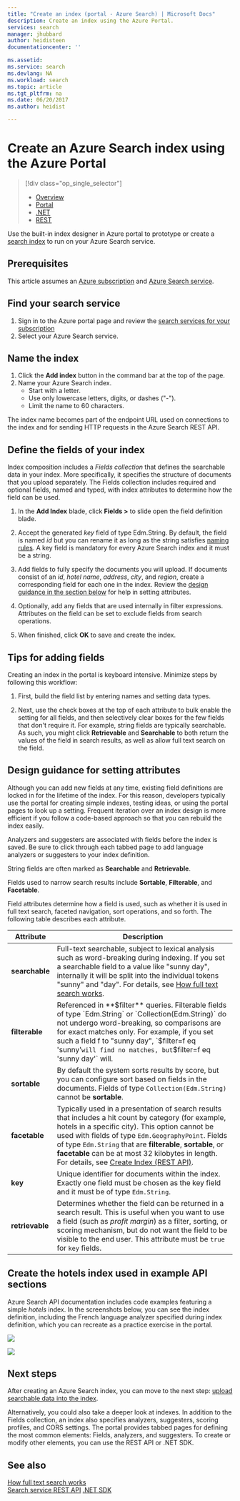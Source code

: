 ```yaml
---
title: "Create an index (portal - Azure Search) | Microsoft Docs"
description: Create an index using the Azure Portal.
services: search
manager: jhubbard
author: heidisteen
documentationcenter: ''

ms.assetid: 
ms.service: search
ms.devlang: NA
ms.workload: search
ms.topic: article
ms.tgt_pltfrm: na
ms.date: 06/20/2017
ms.author: heidist

---
```

# Create an Azure Search index using the Azure Portal
> [!div class="op_single_selector"]
> * [Overview](search-what-is-an-index.md)
> * [Portal](search-create-index-portal.md)
> * [.NET](search-create-index-dotnet.md)
> * [REST](search-create-index-rest-api.md)
> 
> 

Use the built-in index designer in Azure portal to prototype or create a [search index](search-what-is-an-index.md) to run on your Azure Search service. 

## Prerequisites

This article assumes an [Azure subscription](https://azure.microsoft.com/pricing/free-trial/?WT.mc_id=A261C142F) and [Azure Search service](search-create-service-portal.md).  

## Find your search service
1. Sign in to the Azure portal page and review the [search services for your subscription](https://portal.azure.com/#blade/HubsExtension/BrowseResourceBlade/resourceType/Microsoft.Search%2FsearchServices)
2. Select your Azure Search service.

## Name the index

1. Click the **Add index** button in the command bar at the top of the page.
2. Name your Azure Search index. 
   * Start with a letter.
   * Use only lowercase letters, digits, or dashes ("-").
   * Limit the name to 60 characters.

  The index name becomes part of the endpoint URL used on connections to the index and for sending HTTP requests in the Azure Search REST API.

## Define the fields of your index

Index composition includes a *Fields collection* that defines the searchable data in your index. More specifically, it specifies the structure of documents that you upload separately. The Fields collection includes required and optional fields, named and typed, with index attributes to determine how the field can be used.

1. In the **Add Index** blade, click **Fields >** to slide open the field definition blade. 

2. Accept the generated *key* field of type Edm.String. By default, the field is named *id* but you can rename it as long as the string satisfies [naming rules](https://docs.microsoft.com/rest/api/searchservice/Naming-rules). A key field is mandatory for every Azure Search index and it must be a string.

3. Add fields to fully specify the documents you will upload. If documents consist of an *id*, *hotel name*, *address*, *city*, and *region*, create a corresponding field for each one in the index. Review the [design guidance in the section below](#design) for help in setting attributes.

4. Optionally, add any fields that are used internally in filter expressions. Attributes on the field can be set to exclude fields from search operations.

5. When finished, click **OK** to save and create the index.

## Tips for adding fields

Creating an index in the portal is keyboard intensive. Minimize steps by following this workflow:

1. First, build the field list by entering names and setting data types.

2. Next, use the check boxes at the top of each attribute to bulk enable the setting for all fields, and then selectively clear boxes for the few fields that don't require it. For example, string fields are typically searchable. As such, you might click **Retrievable** and **Searchable** to both return the values of the field in search results, as well as allow full text search on the field. 

<a name="design"></a>
## Design guidance for setting attributes

Although you can add new fields at any time, existing field definitions are locked in for the lifetime of the index. For this reason, developers typically use the portal for creating simple indexes, testing ideas, or using the portal pages to look up a setting. Frequent iteration over an index design is more efficient if you follow a code-based approach so that you can rebuild the index easily.

Analyzers and suggesters are associated with fields before the index is saved. Be sure to click through each tabbed page to add language analyzers or suggesters to your index definition.

String fields are often marked as **Searchable** and **Retrievable**.

Fields used to narrow search results include **Sortable**, **Filterable**, and **Facetable**.

Field attributes determine how a field is used, such as whether it is used in full text search, faceted navigation, sort operations, and so forth. The following table describes each attribute.

|Attribute|Description|  
|---------------|-----------------|  
|**searchable**|Full-text searchable, subject to lexical analysis such as word-breaking during indexing. If you set a searchable field to a value like "sunny day", internally it will be split into the individual tokens "sunny" and "day". For details, see [How full text search works](search-lucene-query-architecture.md).|  
|**filterable**|Referenced in **$filter** queries. Filterable fields of type `Edm.String` or `Collection(Edm.String)` do not undergo word-breaking, so comparisons are for exact matches only. For example, if you set such a field f to "sunny day", `$filter=f eq 'sunny'` will find no matches, but `$filter=f eq 'sunny day'` will. |  
|**sortable**|By default the system sorts results by score, but you can configure sort based on fields in the documents. Fields of type `Collection(Edm.String)` cannot be **sortable**. |  
|**facetable**|Typically used in a presentation of search results that includes a hit count by category (for example, hotels in a specific city). This option cannot be used with fields of type `Edm.GeographyPoint`. Fields of type `Edm.String` that are **filterable**, **sortable**, or **facetable** can be at most 32 kilobytes in length. For details, see [Create Index (REST API)](https://docs.microsoft.com/rest/api/searchservice/create-index).|  
|**key**|Unique identifier for documents within the index. Exactly one field must be chosen as the key field and it must be of type `Edm.String`.|  
|**retrievable**|Determines whether the field can be returned in a search result. This is useful when you want to use a field (such as *profit margin*) as a filter, sorting, or scoring mechanism, but do not want the field to be visible to the end user. This attribute must be `true` for `key` fields.|  

## Create the hotels index used in example API sections

Azure Search API documentation includes code examples featuring a simple *hotels* index. In the screenshots below, you can see the index definition, including the French language analyzer specified during index definition, which you can recreate as a practice exercise in the portal.

![](./media/search-create-index-portal/field-definitions.png)

![](./media/search-create-index-portal/set-analyzer.png)

## Next steps

After creating an Azure Search index, you can move to the next step: [upload searchable data into the index](search-what-is-data-import.md).

Alternatively, you could also take a deeper look at indexes. In addition to the Fields collection, an index also specifies analyzers, suggesters, scoring profiles, and CORS settings. The portal provides tabbed pages for defining the most common elements: Fields, analyzers, and suggesters. To create or modify other elements, you can use the REST API or .NET SDK.

## See also

 [How full text search works](search-lucene-query-architecture.md)  
 [Search service REST API](https://docs.microsoft.com/rest/api/searchservice/)
 [.NET SDK](https://docs.microsoft.com/dotnet/api/overview/azure/search?view=azure-dotnet)

